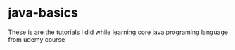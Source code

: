 # java-basics
These is are the tutorials i did while learning core java programing language from udemy course
